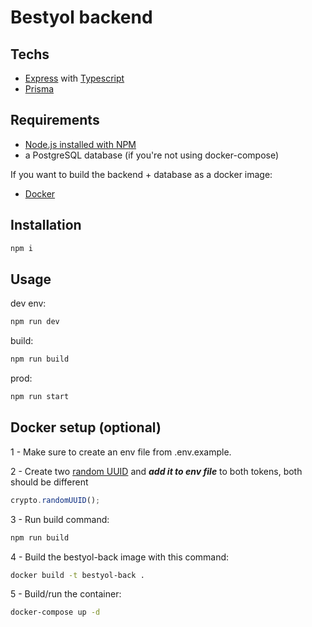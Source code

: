# Bestyol backend

## Techs

-   [Express](https://expressjs.com/en/5x/api.html) with [Typescript](https://www.typescriptlang.org/docs/)
-   [Prisma](https://www.prisma.io/docs)

## Requirements

-   [Node.js installed with NPM](https://nodejs.org/en/download/package-manager)
-   a PostgreSQL database (if you're not using docker-compose)

If you want to build the backend + database as a docker image:

-   [Docker](https://www.docker.com/)

## Installation

```bash
npm i
```

## Usage

dev env:

```bash
npm run dev
```

build:

```bash
npm run build
```

prod:

```bash
npm run start
```

## Docker setup (optional)

1 - Make sure to create an env file from .env.example.

2 - Create two [random UUID](https://developer.mozilla.org/en-US/docs/Web/API/Crypto/randomUUID) and **_add it to env file_** to both tokens, both should be different

```js
crypto.randomUUID();
```

3 - Run build command:

```bash
npm run build
```

4 - Build the bestyol-back image with this command:

```bash
docker build -t bestyol-back .
```

5 - Build/run the container:

```bash
docker-compose up -d
```
